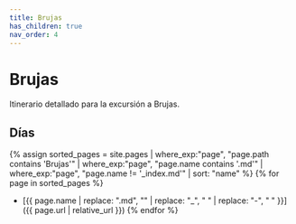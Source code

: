 ```yaml
---
title: Brujas
has_children: true
nav_order: 4
---
```


# Brujas

Itinerario detallado para la excursión a Brujas.

## Días

{% assign sorted_pages = site.pages | where_exp:"page", "page.path contains 'Brujas'" | where_exp:"page", "page.name contains '.md'" | where_exp:"page", "page.name != '_index.md'" | sort: "name" %}
{% for page in sorted_pages %}
* [{{ page.name | replace: ".md", "" | replace: "_", " " | replace: "-", " " }}]({{ page.url | relative_url }})
{% endfor %}